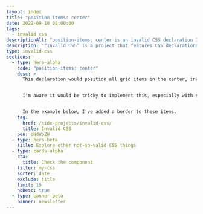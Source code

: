 ```yaml
---
layout: index
title: "position-items: center"
date: 2022-09-18 08:00:00
tags:
  - invalid css
descriptionAlt: "position-items: center is an invalid CSS declaration I wish existed."
description: "“Invalid CSS” is a project that features CSS declarations that are not valid and non-existing. For example, position-items: center."
type: invalid-css
sections:
  - type: hero-alpha
    code: "position-items: center"
    desc: >-
      This declaration would position all grid items in the center, including items in the last row.


      I'm aware it would be tricky to implement this, especially with some combination of numbers of items, but still, it would be nice to have.


      In the example below, I've added a border to these items.
    tag:
      href: /side-projects/invalid-css/
      title: Invalid CSS
    pen: oNdWpZW
  - type: hero-beta
    title: Explore other not-so-valid CSS things
  - type: cards-alpha
    cta:
      title: Check the component
    filter: my-css
    sorter: date
    exclude: title
    limit: 15
    noDesc: true
  - type: banner-beta
    banner: newsletter
---
```

